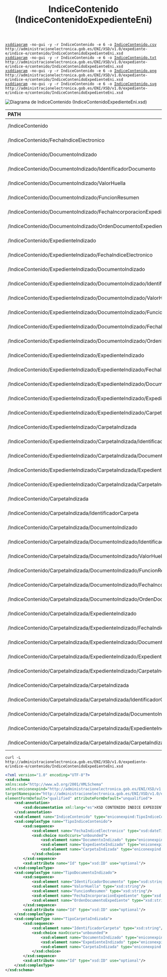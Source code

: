 ﻿---
title: IndiceContenido (IndiceContenidoExpedienteEni)
summary: "Fuente: [administracionelectronica.gob.es/ENI/XSD/v1.0/expediente-e/indice-e/contenido/IndiceContenidoExpedienteEni.xsd](http://administracionelectronica.gob.es/ENI/XSD/v1.0/expediente-e/indice-e/contenido/IndiceContenidoExpedienteEni.xsd)"
---

<div class="widthscroll" id="IndiceContenido">
<pre><code><a href="http://regis.cosnier.free.fr/?page=XSDDiagram">xsddiagram</a> -no-gui -y -r IndiceContenido -e 6 -o <a href="IndiceContenidoExpedienteEni/IndiceContenido.csv">IndiceContenido.csv</a> http://administracionelectronica.gob.es/ENI/XSD/v1.0/expediente-e/indice-e/contenido/IndiceContenidoExpedienteEni.xsd
<a href="http://regis.cosnier.free.fr/?page=XSDDiagram">xsddiagram</a> -no-gui -y -r IndiceContenido -e 6 -o <a href="IndiceContenidoExpedienteEni/IndiceContenido.txt">IndiceContenido.txt</a> http://administracionelectronica.gob.es/ENI/XSD/v1.0/expediente-e/indice-e/contenido/IndiceContenidoExpedienteEni.xsd
<a href="http://regis.cosnier.free.fr/?page=XSDDiagram">xsddiagram</a> -no-gui -y -r IndiceContenido -e 6 -o <a href="IndiceContenidoExpedienteEni/IndiceContenido.png">IndiceContenido.png</a> http://administracionelectronica.gob.es/ENI/XSD/v1.0/expediente-e/indice-e/contenido/IndiceContenidoExpedienteEni.xsd
<a href="http://regis.cosnier.free.fr/?page=XSDDiagram">xsddiagram</a> -no-gui -y -r IndiceContenido -e 6 -o <a href="IndiceContenidoExpedienteEni/IndiceContenido.svg">IndiceContenido.svg</a> http://administracionelectronica.gob.es/ENI/XSD/v1.0/expediente-e/indice-e/contenido/IndiceContenidoExpedienteEni.xsd
</code></pre>
</div>

![Diagrama de IndiceContenido (IndiceContenidoExpedienteEni.xsd)](IndiceContenidoExpedienteEni/IndiceContenido.png)

| PATH | NAME | TYPE | NAMESPACE |
|:----|:----|:----|:----|
| /IndiceContenido | IndiceContenido | element | http://administracionelectronica.gob.es/ENI/XSD/v1.0/expediente-e/indice-e/contenido |
| /IndiceContenido/FechaIndiceElectronico | FechaIndiceElectronico | element | http://administracionelectronica.gob.es/ENI/XSD/v1.0/expediente-e/indice-e/contenido |
| /IndiceContenido/DocumentoIndizado | DocumentoIndizado | element | http://administracionelectronica.gob.es/ENI/XSD/v1.0/expediente-e/indice-e/contenido |
| /IndiceContenido/DocumentoIndizado/IdentificadorDocumento | IdentificadorDocumento | element | http://administracionelectronica.gob.es/ENI/XSD/v1.0/expediente-e/indice-e/contenido |
| /IndiceContenido/DocumentoIndizado/ValorHuella | ValorHuella | element | http://administracionelectronica.gob.es/ENI/XSD/v1.0/expediente-e/indice-e/contenido |
| /IndiceContenido/DocumentoIndizado/FuncionResumen | FuncionResumen | element | http://administracionelectronica.gob.es/ENI/XSD/v1.0/expediente-e/indice-e/contenido |
| /IndiceContenido/DocumentoIndizado/FechaIncorporacionExpediente | FechaIncorporacionExpediente | element | http://administracionelectronica.gob.es/ENI/XSD/v1.0/expediente-e/indice-e/contenido |
| /IndiceContenido/DocumentoIndizado/OrdenDocumentoExpediente | OrdenDocumentoExpediente | element | http://administracionelectronica.gob.es/ENI/XSD/v1.0/expediente-e/indice-e/contenido |
| /IndiceContenido/ExpedienteIndizado | ExpedienteIndizado | element | http://administracionelectronica.gob.es/ENI/XSD/v1.0/expediente-e/indice-e/contenido |
| /IndiceContenido/ExpedienteIndizado/FechaIndiceElectronico | FechaIndiceElectronico | element | http://administracionelectronica.gob.es/ENI/XSD/v1.0/expediente-e/indice-e/contenido |
| /IndiceContenido/ExpedienteIndizado/DocumentoIndizado | DocumentoIndizado | element | http://administracionelectronica.gob.es/ENI/XSD/v1.0/expediente-e/indice-e/contenido |
| /IndiceContenido/ExpedienteIndizado/DocumentoIndizado/IdentificadorDocumento | IdentificadorDocumento | element | http://administracionelectronica.gob.es/ENI/XSD/v1.0/expediente-e/indice-e/contenido |
| /IndiceContenido/ExpedienteIndizado/DocumentoIndizado/ValorHuella | ValorHuella | element | http://administracionelectronica.gob.es/ENI/XSD/v1.0/expediente-e/indice-e/contenido |
| /IndiceContenido/ExpedienteIndizado/DocumentoIndizado/FuncionResumen | FuncionResumen | element | http://administracionelectronica.gob.es/ENI/XSD/v1.0/expediente-e/indice-e/contenido |
| /IndiceContenido/ExpedienteIndizado/DocumentoIndizado/FechaIncorporacionExpediente | FechaIncorporacionExpediente | element | http://administracionelectronica.gob.es/ENI/XSD/v1.0/expediente-e/indice-e/contenido |
| /IndiceContenido/ExpedienteIndizado/DocumentoIndizado/OrdenDocumentoExpediente | OrdenDocumentoExpediente | element | http://administracionelectronica.gob.es/ENI/XSD/v1.0/expediente-e/indice-e/contenido |
| /IndiceContenido/ExpedienteIndizado/ExpedienteIndizado | ExpedienteIndizado | element | http://administracionelectronica.gob.es/ENI/XSD/v1.0/expediente-e/indice-e/contenido |
| /IndiceContenido/ExpedienteIndizado/ExpedienteIndizado/FechaIndiceElectronico | FechaIndiceElectronico | element | http://administracionelectronica.gob.es/ENI/XSD/v1.0/expediente-e/indice-e/contenido |
| /IndiceContenido/ExpedienteIndizado/ExpedienteIndizado/DocumentoIndizado | DocumentoIndizado | element | http://administracionelectronica.gob.es/ENI/XSD/v1.0/expediente-e/indice-e/contenido |
| /IndiceContenido/ExpedienteIndizado/ExpedienteIndizado/ExpedienteIndizado | ExpedienteIndizado | element | http://administracionelectronica.gob.es/ENI/XSD/v1.0/expediente-e/indice-e/contenido |
| /IndiceContenido/ExpedienteIndizado/ExpedienteIndizado/CarpetaIndizada | CarpetaIndizada | element | http://administracionelectronica.gob.es/ENI/XSD/v1.0/expediente-e/indice-e/contenido |
| /IndiceContenido/ExpedienteIndizado/CarpetaIndizada | CarpetaIndizada | element | http://administracionelectronica.gob.es/ENI/XSD/v1.0/expediente-e/indice-e/contenido |
| /IndiceContenido/ExpedienteIndizado/CarpetaIndizada/IdentificadorCarpeta | IdentificadorCarpeta | element | http://administracionelectronica.gob.es/ENI/XSD/v1.0/expediente-e/indice-e/contenido |
| /IndiceContenido/ExpedienteIndizado/CarpetaIndizada/DocumentoIndizado | DocumentoIndizado | element | http://administracionelectronica.gob.es/ENI/XSD/v1.0/expediente-e/indice-e/contenido |
| /IndiceContenido/ExpedienteIndizado/CarpetaIndizada/ExpedienteIndizado | ExpedienteIndizado | element | http://administracionelectronica.gob.es/ENI/XSD/v1.0/expediente-e/indice-e/contenido |
| /IndiceContenido/ExpedienteIndizado/CarpetaIndizada/CarpetaIndizada | CarpetaIndizada | element | http://administracionelectronica.gob.es/ENI/XSD/v1.0/expediente-e/indice-e/contenido |
| /IndiceContenido/CarpetaIndizada | CarpetaIndizada | element | http://administracionelectronica.gob.es/ENI/XSD/v1.0/expediente-e/indice-e/contenido |
| /IndiceContenido/CarpetaIndizada/IdentificadorCarpeta | IdentificadorCarpeta | element | http://administracionelectronica.gob.es/ENI/XSD/v1.0/expediente-e/indice-e/contenido |
| /IndiceContenido/CarpetaIndizada/DocumentoIndizado | DocumentoIndizado | element | http://administracionelectronica.gob.es/ENI/XSD/v1.0/expediente-e/indice-e/contenido |
| /IndiceContenido/CarpetaIndizada/DocumentoIndizado/IdentificadorDocumento | IdentificadorDocumento | element | http://administracionelectronica.gob.es/ENI/XSD/v1.0/expediente-e/indice-e/contenido |
| /IndiceContenido/CarpetaIndizada/DocumentoIndizado/ValorHuella | ValorHuella | element | http://administracionelectronica.gob.es/ENI/XSD/v1.0/expediente-e/indice-e/contenido |
| /IndiceContenido/CarpetaIndizada/DocumentoIndizado/FuncionResumen | FuncionResumen | element | http://administracionelectronica.gob.es/ENI/XSD/v1.0/expediente-e/indice-e/contenido |
| /IndiceContenido/CarpetaIndizada/DocumentoIndizado/FechaIncorporacionExpediente | FechaIncorporacionExpediente | element | http://administracionelectronica.gob.es/ENI/XSD/v1.0/expediente-e/indice-e/contenido |
| /IndiceContenido/CarpetaIndizada/DocumentoIndizado/OrdenDocumentoExpediente | OrdenDocumentoExpediente | element | http://administracionelectronica.gob.es/ENI/XSD/v1.0/expediente-e/indice-e/contenido |
| /IndiceContenido/CarpetaIndizada/ExpedienteIndizado | ExpedienteIndizado | element | http://administracionelectronica.gob.es/ENI/XSD/v1.0/expediente-e/indice-e/contenido |
| /IndiceContenido/CarpetaIndizada/ExpedienteIndizado/FechaIndiceElectronico | FechaIndiceElectronico | element | http://administracionelectronica.gob.es/ENI/XSD/v1.0/expediente-e/indice-e/contenido |
| /IndiceContenido/CarpetaIndizada/ExpedienteIndizado/DocumentoIndizado | DocumentoIndizado | element | http://administracionelectronica.gob.es/ENI/XSD/v1.0/expediente-e/indice-e/contenido |
| /IndiceContenido/CarpetaIndizada/ExpedienteIndizado/ExpedienteIndizado | ExpedienteIndizado | element | http://administracionelectronica.gob.es/ENI/XSD/v1.0/expediente-e/indice-e/contenido |
| /IndiceContenido/CarpetaIndizada/ExpedienteIndizado/CarpetaIndizada | CarpetaIndizada | element | http://administracionelectronica.gob.es/ENI/XSD/v1.0/expediente-e/indice-e/contenido |
| /IndiceContenido/CarpetaIndizada/CarpetaIndizada | CarpetaIndizada | element | http://administracionelectronica.gob.es/ENI/XSD/v1.0/expediente-e/indice-e/contenido |
| /IndiceContenido/CarpetaIndizada/CarpetaIndizada/IdentificadorCarpeta | IdentificadorCarpeta | element | http://administracionelectronica.gob.es/ENI/XSD/v1.0/expediente-e/indice-e/contenido |
| /IndiceContenido/CarpetaIndizada/CarpetaIndizada/DocumentoIndizado | DocumentoIndizado | element | http://administracionelectronica.gob.es/ENI/XSD/v1.0/expediente-e/indice-e/contenido |
| /IndiceContenido/CarpetaIndizada/CarpetaIndizada/ExpedienteIndizado | ExpedienteIndizado | element | http://administracionelectronica.gob.es/ENI/XSD/v1.0/expediente-e/indice-e/contenido |
| /IndiceContenido/CarpetaIndizada/CarpetaIndizada/CarpetaIndizada | CarpetaIndizada | element | http://administracionelectronica.gob.es/ENI/XSD/v1.0/expediente-e/indice-e/contenido |

```console
curl -L http://administracionelectronica.gob.es/ENI/XSD/v1.0/expediente-e/indice-e/contenido/IndiceContenidoExpedienteEni.xsd
```
```xml
<?xml version="1.0" encoding="UTF-8"?>
<xsd:schema 
xmlns:xsd="http://www.w3.org/2001/XMLSchema" 
xmlns:eniconexpind="http://administracionelectronica.gob.es/ENI/XSD/v1.0/expediente-e/indice-e/contenido" 
targetNamespace="http://administracionelectronica.gob.es/ENI/XSD/v1.0/expediente-e/indice-e/contenido" 
elementFormDefault="qualified" attributeFormDefault="unqualified">
	<xsd:annotation>
		<xsd:documentation xml:lang="es">XSD CONTENIDO INDICE EXPEDIENTE ELECTRONICO ENI (v1.0)</xsd:documentation>
	</xsd:annotation>
	<xsd:element name="IndiceContenido" type="eniconexpind:TipoIndiceContenido"/>
	<xsd:complexType name="TipoIndiceContenido">
		<xsd:sequence>
			<xsd:element name="FechaIndiceElectronico" type="xsd:dateTime"/>
			<xsd:choice maxOccurs="unbounded">
				<xsd:element name="DocumentoIndizado" type="eniconexpind:TipoDocumentoIndizado"/>
				<xsd:element name="ExpedienteIndizado" type="eniconexpind:TipoIndiceContenido"/>
				<xsd:element name="CarpetaIndizada" type="eniconexpind:TipoCarpetaIndizada"/>
			</xsd:choice>
		</xsd:sequence>
		<xsd:attribute name="Id" type="xsd:ID" use="optional"/>
	</xsd:complexType>
	<xsd:complexType name="TipoDocumentoIndizado">
		<xsd:sequence>
			<xsd:element name="IdentificadorDocumento" type="xsd:string"/>
			<xsd:element name="ValorHuella" type="xsd:string"/>
			<xsd:element name="FuncionResumen" type="xsd:string"/>
			<xsd:element name="FechaIncorporacionExpediente" type="xsd:dateTime" minOccurs="0"/>
			<xsd:element name="OrdenDocumentoExpediente" type="xsd:string" minOccurs="0"/>
		</xsd:sequence>
		<xsd:attribute name="Id" type="xsd:ID" use="optional"/>
	</xsd:complexType>
	<xsd:complexType name="TipoCarpetaIndizada">
		<xsd:sequence>
			<xsd:element name="IdentificadorCarpeta" type="xsd:string"/>
			<xsd:choice maxOccurs="unbounded">
				<xsd:element name="DocumentoIndizado" type="eniconexpind:TipoDocumentoIndizado"/>
				<xsd:element name="ExpedienteIndizado" type="eniconexpind:TipoIndiceContenido"/>
				<xsd:element name="CarpetaIndizada" type="eniconexpind:TipoCarpetaIndizada"/>
			</xsd:choice>
		</xsd:sequence>
		<xsd:attribute name="Id" type="xsd:ID" use="optional"/>
	</xsd:complexType>
</xsd:schema>
```